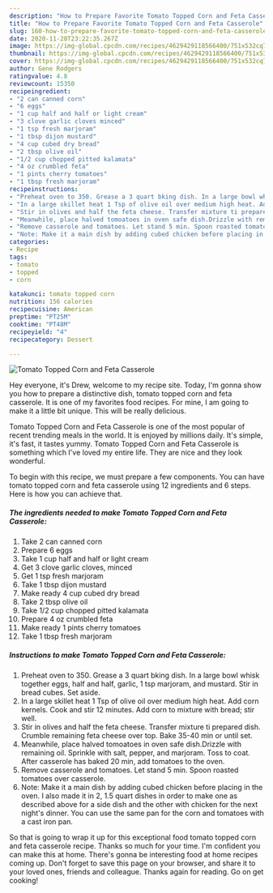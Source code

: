 ```yaml
---
description: "How to Prepare Favorite Tomato Topped Corn and Feta Casserole"
title: "How to Prepare Favorite Tomato Topped Corn and Feta Casserole"
slug: 160-how-to-prepare-favorite-tomato-topped-corn-and-feta-casserole
date: 2020-11-28T23:22:35.267Z
image: https://img-global.cpcdn.com/recipes/4629429118566400/751x532cq70/tomato-topped-corn-and-feta-casserole-recipe-main-photo.jpg
thumbnail: https://img-global.cpcdn.com/recipes/4629429118566400/751x532cq70/tomato-topped-corn-and-feta-casserole-recipe-main-photo.jpg
cover: https://img-global.cpcdn.com/recipes/4629429118566400/751x532cq70/tomato-topped-corn-and-feta-casserole-recipe-main-photo.jpg
author: Gene Rodgers
ratingvalue: 4.8
reviewcount: 15350
recipeingredient:
- "2 can canned corn"
- "6 eggs"
- "1 cup half and half or light cream"
- "3 clove garlic cloves minced"
- "1 tsp fresh marjoram"
- "1 tbsp dijon mustard"
- "4 cup cubed dry bread"
- "2 tbsp olive oil"
- "1/2 cup chopped pitted kalamata"
- "4 oz crumbled feta"
- "1 pints cherry tomatoes"
- "1 tbsp fresh marjoram"
recipeinstructions:
- "Preheat oven to 350. Grease a 3 quart bking dish. In a large bowl whisk together eggs, half and half, garlic, 1 tsp marjoram, and mustard. Stir in bread cubes. Set aside."
- "In a large skillet heat 1 Tsp of olive oil over medium high heat. Add corn kernels. Cook and stir 12 minutes. Add corn to mixture with bread; stir well."
- "Stir in olives and half the feta cheese. Transfer mixture ti prepared dish. Crumble remaining feta cheese over top. Bake 35-40 min or until set."
- "Meanwhile, place halved tomoatoes in oven safe dish.Drizzle with remaining oil. Sprinkle with salt, pepper, and marjoram. Toss to coat. After casserole has baked 20 min, add tomatoes to the oven."
- "Remove casserole and tomatoes. Let stand 5 min. Spoon roasted tomatoes over casserole."
- "Note: Make it a main dish by adding cubed chicken before placing in the oven. I also made it in 2, 1.5 quart dishes in order to make one as described above for a side dish and the other with chicken for the next night&#39;s dinner. You can use the same pan for the corn and tomatoes with a cast iron pan."
categories:
- Recipe
tags:
- tomato
- topped
- corn

katakunci: tomato topped corn 
nutrition: 156 calories
recipecuisine: American
preptime: "PT25M"
cooktime: "PT48M"
recipeyield: "4"
recipecategory: Dessert

---
```



![Tomato Topped Corn and Feta Casserole](https://img-global.cpcdn.com/recipes/4629429118566400/751x532cq70/tomato-topped-corn-and-feta-casserole-recipe-main-photo.jpg)

Hey everyone, it's Drew, welcome to my recipe site. Today, I'm gonna show you how to prepare a distinctive dish, tomato topped corn and feta casserole. It is one of my favorites food recipes. For mine, I am going to make it a little bit unique. This will be really delicious.

Tomato Topped Corn and Feta Casserole is one of the most popular of recent trending meals in the world. It is enjoyed by millions daily. It's simple, it's fast, it tastes yummy. Tomato Topped Corn and Feta Casserole is something which I've loved my entire life. They are nice and they look wonderful.




To begin with this recipe, we must prepare a few components. You can have tomato topped corn and feta casserole using 12 ingredients and 6 steps. Here is how you can achieve that.

<!--inarticleads1-->

##### The ingredients needed to make Tomato Topped Corn and Feta Casserole:

1. Take 2 can canned corn
1. Prepare 6 eggs
1. Take 1 cup half and half or light cream
1. Get 3 clove garlic cloves, minced
1. Get 1 tsp fresh marjoram
1. Take 1 tbsp dijon mustard
1. Make ready 4 cup cubed dry bread
1. Take 2 tbsp olive oil
1. Take 1/2 cup chopped pitted kalamata
1. Prepare 4 oz crumbled feta
1. Make ready 1 pints cherry tomatoes
1. Take 1 tbsp fresh marjoram




<!--inarticleads2-->

##### Instructions to make Tomato Topped Corn and Feta Casserole:

1. Preheat oven to 350. Grease a 3 quart bking dish. In a large bowl whisk together eggs, half and half, garlic, 1 tsp marjoram, and mustard. Stir in bread cubes. Set aside.
1. In a large skillet heat 1 Tsp of olive oil over medium high heat. Add corn kernels. Cook and stir 12 minutes. Add corn to mixture with bread; stir well.
1. Stir in olives and half the feta cheese. Transfer mixture ti prepared dish. Crumble remaining feta cheese over top. Bake 35-40 min or until set.
1. Meanwhile, place halved tomoatoes in oven safe dish.Drizzle with remaining oil. Sprinkle with salt, pepper, and marjoram. Toss to coat. After casserole has baked 20 min, add tomatoes to the oven.
1. Remove casserole and tomatoes. Let stand 5 min. Spoon roasted tomatoes over casserole.
1. Note: Make it a main dish by adding cubed chicken before placing in the oven. I also made it in 2, 1.5 quart dishes in order to make one as described above for a side dish and the other with chicken for the next night&#39;s dinner. You can use the same pan for the corn and tomatoes with a cast iron pan.




So that is going to wrap it up for this exceptional food tomato topped corn and feta casserole recipe. Thanks so much for your time. I'm confident you can make this at home. There's gonna be interesting food at home recipes coming up. Don't forget to save this page on your browser, and share it to your loved ones, friends and colleague. Thanks again for reading. Go on get cooking!
